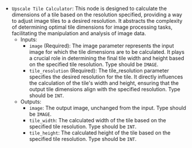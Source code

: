 - `Upscale Tile Calculator`: This node is designed to calculate the dimensions of a tile based on the resolution specified, providing a way to adjust image tiles to a desired resolution. It abstracts the complexity of determining optimal tile dimensions for image processing tasks, facilitating the manipulation and analysis of image data.
    - Inputs:
        - `image` (Required): The image parameter represents the input image for which the tile dimensions are to be calculated. It plays a crucial role in determining the final tile width and height based on the specified tile resolution. Type should be `IMAGE`.
        - `tile_resolution` (Required): The tile_resolution parameter specifies the desired resolution for the tile. It directly influences the calculation of the tile's width and height, ensuring that the output tile dimensions align with the specified resolution. Type should be `INT`.
    - Outputs:
        - `image`: The output image, unchanged from the input. Type should be `IMAGE`.
        - `tile_width`: The calculated width of the tile based on the specified tile resolution. Type should be `INT`.
        - `tile_height`: The calculated height of the tile based on the specified tile resolution. Type should be `INT`.
